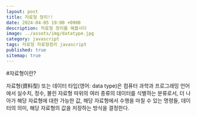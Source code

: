 ```yaml
---
layout: post
title: 자료형 정리!!
date: 2024-04-05 19:00 +0900
description: 자료형 정리를 해봅시다
image: ../assets/img/datatype.jpg
category: javascript
tags: 자료형 자료형정리 javascript
published: true
sitemap: true
---
```


#자료형이란?

자료형(資料型) 또는 데이터 타입(영어: data type)은 컴퓨터 과학과 프로그래밍 언어에서 실수치, 정수, 불린 자료형 따위의 여러 종류의 데이터를 식별하는 분류로서, 더 나아가 해당 자료형에 대한 가능한 값, 해당 자료형에서 수행을 마칠 수 있는 명령들, 데이터의 의미, 해당 자료형의 값을 저장하는 방식을 결정한다.
